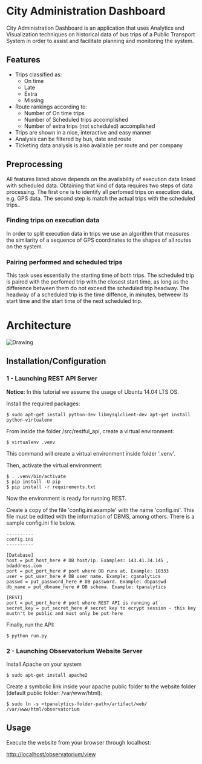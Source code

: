 # City Administration Dashboard

City Administration Dashboard is an application that uses Analytics and Visualization techniques on historical data of bus trips of a Public Transport System in order to assist and facilitate planning and monitoring the system.

## Features

- Trips classified as:
    + On time
    + Late
    + Extra
    + Missing
- Route rankings according to:  
    + Number of On time trips
    + Number of Scheduled trips accomplished  
    + Number of extra trips (not scheduled) accomplished  
- Trips are shown in a nice, interactive and easy manner
- Analysis can be filtered by bus, date and route
- Ticketing data analysis is also available per route and per company

## Preprocessing

All features listed above depends on the availability of execution data linked with scheduled data. Obtaining that kind of data requires two steps of data processing. The first one is to identify all perfomed trips on execution data, e.g. GPS data. The second step is match the actual trips with the scheduled trips..

### Finding trips on execution data

In order to split execution data in trips we use an algorithm that measures the similarity of a sequence of GPS coordinates to the shapes of all routes on the system.

### Pairing performed and scheduled trips

This task uses essentially the starting time of both trips. The scheduled trip is paired with the perfomed trip with the closest start time, as long as the difference between them do not exceed the scheduled trip headway. The headway of a scheduled trip is the time diffence, in minutes, betweew its start time and the start time of the next scheduled trip.

# Architecture
<div style="display:table-cell; vertical-align:middle; text-align:center">
  <img src="https://drive.google.com/open?id=0ByJXvHckLkTdbEZCWWl6MF9GcnM" alt="Drawing" align="center"/>
</div>

## Installation/Configuration

### 1 - Launching REST API Server

**Notice:** In this tutorial we assume the usage of Ubuntu 14.04 LTS OS.

Install the required packages:  

```
$ sudo apt-get install python-dev libmysqlclient-dev apt-get install python-virtualenv
```

From inside the folder <tpanalytics-folder-path>/src/restful_api, create a virtual environment:

```
$ virtualenv .venv
```

This command will create a virtual environment inside folder '.venv'.

Then, activate the virtual environment:

```
$ . .venv/bin/activate
$ pip install -U pip
$ pip install -r requirements.txt
```

Now the environment is ready for running REST.  

Create a copy of the file 'config.ini.example' with the name 'config.ini'. This file must be editted with the information of DBMS, among others. There is a sample config.ini file below.

```
----------
config.ini
----------

[Database]
host = put_host_here # DB host/ip. Examples: 143.41.34.145 , bdaddress.com
port = put_port_here # port where DB runs at. Example: 10333
user = put_user_here # DB user name. Example: cganalytics
passwd = put_password_here # DB password. Example: dbpasswd
db_name = put_dbname_here # DB schema. Example: tpanalytics

[REST]
port = put_port_here # port where REST API is running at
secret_key = put_secret_here # secret key to ecrypt session - this key mustn't be public and must only be put here
```

Finally, run the API:

```
$ python run.py
```

### 2 - Launching Observatorium Website Server

Install Apache on your system

```
$ sudo apt-get install apache2
```

Create a symbolic link inside your apache public folder to the website folder (default public folder: /var/www/html):
```
$ sudo ln -s <tpanalytics-folder-path>/artifact/web/ /var/www/html/observatorium
```

## Usage

Execute the website from your browser through localhost:

[http://localhost/observatorium/view](http://localhost/observatorium/view)


